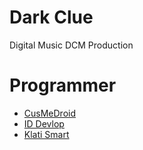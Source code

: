 # Dark Clue
Digital Music DCM Production

# Programmer
- [CusMeDroid](https://github.com/CusMeDroid)
- [ID Devlop](https://github.com/iddevlop)
- [Klati Smart](https://github.com/klatismart)
